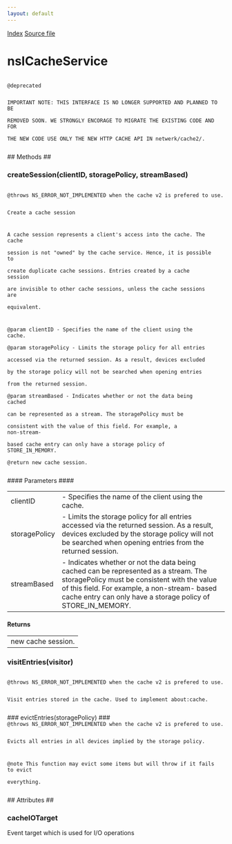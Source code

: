```yaml
---
layout: default
---
```

<div id='links'><a href="../index.html">Index</a>
<a href="http://dxr.mozilla.org/mozilla-central/source/netwerk/cache/nsICacheService.idl">Source file</a>
</div>

# nsICacheService #
<code>  
@deprecated  
  
IMPORTANT NOTE: THIS INTERFACE IS NO LONGER SUPPORTED AND PLANNED TO BE  
REMOVED SOON. WE STRONGLY ENCORAGE TO MIGRATE THE EXISTING CODE AND FOR  
THE NEW CODE USE ONLY THE NEW HTTP CACHE API IN netwerk/cache2/.  
  
</code>
## Methods ##

### createSession(clientID, storagePolicy, streamBased) ###
<code>  
@throws NS_ERROR_NOT_IMPLEMENTED when the cache v2 is prefered to use.  
  
Create a cache session  
  
A cache session represents a client's access into the cache.  The cache  
session is not "owned" by the cache service.  Hence, it is possible to  
create duplicate cache sessions.  Entries created by a cache session  
are invisible to other cache sessions, unless the cache sessions are  
equivalent.  
  
@param clientID - Specifies the name of the client using the cache.  
@param storagePolicy - Limits the storage policy for all entries  
  accessed via the returned session.  As a result, devices excluded  
  by the storage policy will not be searched when opening entries  
  from the returned session.  
@param streamBased - Indicates whether or not the data being cached  
  can be represented as a stream.  The storagePolicy must be   
  consistent with the value of this field.  For example, a non-stream-  
  based cache entry can only have a storage policy of STORE_IN_MEMORY.  
@return new cache session.  
  
</code>
#### Parameters ####

<table>

<tr>
<td>clientID</td>
<td>- Specifies the name of the client using the cache.  
</td>
</tr>

<tr>
<td>storagePolicy</td>
<td>- Limits the storage policy for all entries  
  accessed via the returned session.  As a result, devices excluded  
  by the storage policy will not be searched when opening entries  
  from the returned session.  
</td>
</tr>

<tr>
<td>streamBased</td>
<td>- Indicates whether or not the data being cached  
  can be represented as a stream.  The storagePolicy must be   
  consistent with the value of this field.  For example, a non-stream-  
  based cache entry can only have a storage policy of STORE_IN_MEMORY.  
</td>
</tr>

</table>

#### Returns ####

<table>

<tr>
<td>new cache session.  
</td>
</tr>

</table>

### visitEntries(visitor) ###
<code>  
@throws NS_ERROR_NOT_IMPLEMENTED when the cache v2 is prefered to use.  
  
Visit entries stored in the cache.  Used to implement about:cache.  
  
</code>
### evictEntries(storagePolicy) ###
<code>  
@throws NS_ERROR_NOT_IMPLEMENTED when the cache v2 is prefered to use.  
  
Evicts all entries in all devices implied by the storage policy.  
  
@note This function may evict some items but will throw if it fails to evict  
      everything.  
  
</code>
## Attributes ##

### cacheIOTarget ###
  
Event target which is used for I/O operations  
  
